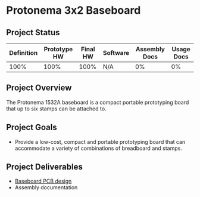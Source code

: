 # Protonema 3x2 Baseboard

## Project Status

Definition | Prototype HW | Final HW | Software | Assembly Docs | Usage Docs |
|-|-|-|-|-|-|
100% | 100% | 100% | N/A | 0% | 0% |

## Project Overview
The Protonema 1532A baseboard is a compact portable prototyping board that up to six stamps can be attached to.

## Project Goals
* Provide a low-cost, compact and portable prototyping board that can accommodate a variety of combinations of breadboard and stamps.

## Project Deliverables
* [Baseboard PCB design](https://github.com/dslik/protonema/tree/main/stamps/1532A/1532-0101/latest)
* Assembly documentation
